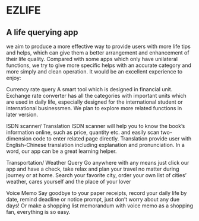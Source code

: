# EZLIFE

## A life querying app 

we aim to produce a more effective way to provide users with more life tips and helps, which can give them a better arrangement and enhancement of their life quality. Compared with some apps which only have unilateral functions, we try to give more specific helps with an accurate category and more simply and clean operation. It would be an excellent experience to enjoy:

Currency rate query
A smart tool which is designed in financial unit. Exchange rate converter has all the categories with important units which are used in daily life, especially designed for the international student or international businessmen. We plan to explore more related functions in later version.

ISDN scanner/ Translation
ISDN scanner will help you to know the book’s information online, such as price, quantity etc. and easily scan two-dimension code to enter related page directly. Translation provide user with English-Chinese translation including explanation and pronunciation. In a word, our app can be a great learning helper.

Transportation/ Weather Query 
Go anywhere with any means just click our app and have a check, take relax and plan your travel no matter during journey or at home. Search your favorite city, order your own list of cities’ weather, cares yourself and the place of your lover

Voice Memo
Say goodbye to your paper receipts, record your daily life by date, remind deadline or notice prompt, just don’t worry about any due days! Or make a shopping list memorandum with voice memo as a shopping fan, everything is so easy.
